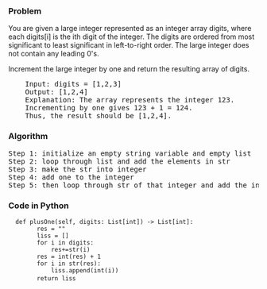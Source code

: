 <h3> Problem </h3>
You are given a large integer represented as an integer array digits, where each digits[i] is the ith digit of the integer. The digits are ordered from most significant to least significant in left-to-right order. The large integer does not contain any leading 0's.

Increment the large integer by one and return the resulting array of digits.

<pre>
    Input: digits = [1,2,3]
    Output: [1,2,4]
    Explanation: The array represents the integer 123.
    Incrementing by one gives 123 + 1 = 124.
    Thus, the result should be [1,2,4].
</pre>

<h3> Algorithm </h3>
<pre>
Step 1: initialize an empty string variable and empty list
Step 2: loop through list and add the elements in str
Step 3: make the str into integer
Step 4: add one to the integer
Step 5: then loop through str of that integer and add the integer of that string into list and then return list.
</pre>

<h3> Code in Python </h3>

<pre><code>  def plusOne(self, digits: List[int]) -> List[int]:
        res = ""
        liss = []
        for i in digits:
            res+=str(i)
        res = int(res) + 1
        for i in str(res):
            liss.append(int(i))
        return liss </code> </pre>
